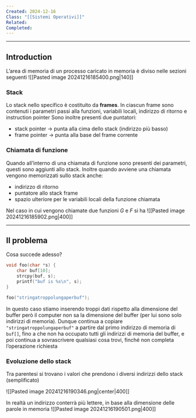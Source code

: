 ```yaml
---
Created: 2024-12-16
Class: "[[Sistemi Operativi]]"
Related: 
Completed:
---
```

---
## Introduction
L’area di memoria di un processo caricato in memoria è diviso nelle sezioni seguenti
![[Pasted image 20241216185400.png|140]]

### Stack
Lo stack nello specifico è costituito da **frames**. In ciascun frame sono contenuti i parametri passi alla funzioni, variabili locali, indirizzo di ritorno e instruction pointer
Sono inoltre presenti due puntatori:
- stack pointer → punta alla cima dello stack (indirizzo più basso)
- frame pointer → punta alla base del frame corrente

### Chiamata di funzione
Quando all’interno di una chiamata di funzione sono presenti dei parametri, questi sono aggiunti allo stack. Inoltre quando avviene una chiamata vengono memorizzati sullo stack anche:
- indirizzo di ritorno
- puntatore allo stack frame
- spazio ulteriore per le variabili locali della funzione chiamata

Nel caso in cui vengono chiamate due funzioni $G$ e $F$ si ha
![[Pasted image 20241216185902.png|400]]

---
## Il problema
Cosa succede adesso?

```c
void foo(char *s) {
	char buf[10];
	strcpy(buf, s);
	printf("buf is %s\n", s);
}

foo("stringatroppolungaperbuf");
```

In questo caso stiamo inserendo troppi dati rispetto alla dimensione del buffer però il computer non sa la dimensione del buffer (per lui sono solo indirizzi di memoria).
Dunque continua a copiare `"stringatroppolungaperbuf"` a partire dal primo indirizzo di memoria di `buf[]`, fino a che non ha occupato tutti gli indirizzi di memoria del buffer, e poi continua a sovrascrivere qualsiasi cosa trovi, finché non completa l’operazione richiesta

### Evoluzione dello stack
Tra parentesi si trovano i valori che prendono i diversi indirizzi dello stack (semplificato)

![[Pasted image 20241216190346.png|center|400]]

In realtà un indirizzo conterrà più lettere, in base alla dimensione delle parole in memoria
![[Pasted image 20241216190501.png|400]]

